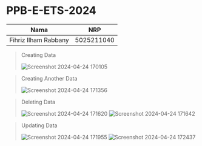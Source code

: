 # PPB-E-ETS-2024

| Nama | NRP |
| :---: | :---: |
| Fihriz Ilham Rabbany | 5025211040 |


> Creating Data
> 
> ![Screenshot 2024-04-24 170105](https://github.com/fihrizilhamr/PPB-E-ETS-2024/assets/116176265/4dca9075-9cbf-446a-9084-ecf3ab51a282)


> Creating Another Data
> 
> ![Screenshot 2024-04-24 171356](https://github.com/fihrizilhamr/PPB-E-ETS-2024/assets/116176265/928e9534-78e2-453f-8c1d-c3a70d0712d7)


> Deleting Data
>
> ![Screenshot 2024-04-24 171620](https://github.com/fihrizilhamr/PPB-E-ETS-2024/assets/116176265/3d80bb31-ec40-40a3-b84b-d09459d56e54)
> ![Screenshot 2024-04-24 171642](https://github.com/fihrizilhamr/PPB-E-ETS-2024/assets/116176265/636a9776-27df-4a57-983e-db9ca9e613ac)


> Updating Data
> 
> ![Screenshot 2024-04-24 171955](https://github.com/fihrizilhamr/PPB-E-ETS-2024/assets/116176265/65524007-e5f2-4e64-b6fb-5102b1014122)
> ![Screenshot 2024-04-24 172437](https://github.com/fihrizilhamr/PPB-E-ETS-2024/assets/116176265/f723c0f6-f0cc-429c-b871-e3b6e2158852)

